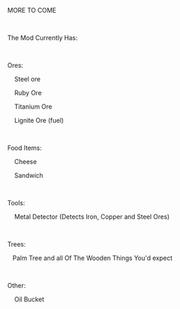 MORE TO COME

 

The Mod Currently Has:

 

Ores:

    Steel ore

    Ruby Ore

    Titanium Ore

    Lignite Ore (fuel)

 

Food Items: 

    Cheese

    Sandwich

 

Tools:

    Metal Detector (Detects Iron, Copper and Steel Ores)

 

Trees:

   Palm Tree and all Of The Wooden Things You'd expect

 

Other:

    Oil Bucket
